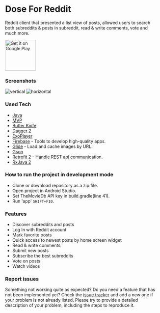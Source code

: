 # Dose For Reddit
Reddit client that presented a list view of posts, allowed users to search both subreddits & posts in subreddit, read & write comments, vote and much more.

<a href='https://play.google.com/store/apps/details?id=com.qartf.doseforreddit'>
<img alt='Get it on Google Play' src='https://play.google.com/intl/en_us/badges/images/generic/en_badge_web_generic.png' width="auto" height="100"/></a>

### Screenshots
![vertical](https://user-images.githubusercontent.com/25232443/64892217-1b0e8e80-d674-11e9-8af6-5fca01d269a0.png)
![horizontal](https://user-images.githubusercontent.com/25232443/64892221-1cd85200-d674-11e9-84f2-3e076e47d513.png)

### Used Tech
* [Java]()
* [MVP]()
* [Butter Knife]()
* [Dagger 2]()
* [ExoPlayer]()
* [Firebase](https://firebase.google.com/docs) - Tools to develop high-quality apps.
* [Glide](https://github.com/bumptech/glide) - Load and cache images by URL.
* [Gson]()
* [Retrofit 2](https://github.com/square/retrofit) - Handle REST api communication.
* [RxJava 2]()

### How to run the project in development mode
* Clone or download repository as a zip file.
* Open project in Android Studio.
* Set TheMovieDb API key in build.gradle(line 41).
* Run 'app' `SHIFT+F10`.

### Features
* Discover subreddits and posts
* Log In with Reddit account
* Mark favorite posts
* Quick access to newest posts by home screen widget
* Read & write comments
* Submit new posts
* Subscribe the best subreddits
* Vote on posts
* Watch videos

### Report issues
Something not working quite as expected? Do you need a feature that has not been implemented yet? Check the [issue tracker](https://github.com/QArtur99/DoseForReddit/issues) and add a new one if your problem is not already listed. Please try to provide a detailed description of your problem, including the steps to reproduce it.
